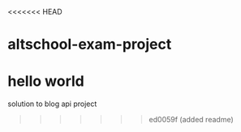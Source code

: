 <<<<<<< HEAD
# altschool-exam-project
hello world
=======
solution to blog api project
>>>>>>> ed0059f (added readme)
